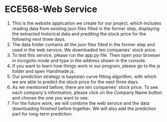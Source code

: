 # ECE568-Web Service
1. This is the website application we create for our project, which includes reading data from existing json files filled in the former step, displaying the extracted historical data and prediting the stock price for the following next three days.  
2. The data folder contains all the json files filled in the former step and used in the web service. We downloaded ten companies' stock price.  
3. To test this service, please run the app.py file. Then open your browser in incognito mode and type in the address shown in the console.  
4. If you want to learn how things work in our program, please go to the js folder and open Handmade.js.  
5. Our prediction strategy is bayesian curve fitting algorithm, with which we are able to predict the stock price for the next three days.  
6. As we mentioned before, there are ten companies' stock price. To see each company's information, please click on the Company Name button and choose the one you want to see.  
7. For the future work, we will combine the web service and the data downloading finished before together. We will also add the prediction part for long-term prediction.

